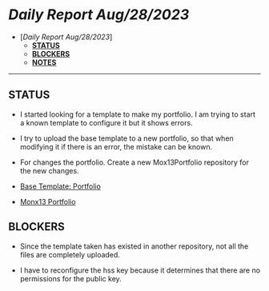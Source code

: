 # *Daily Report Aug/28/2023*
 
- [*Daily Report Aug/28/2023*]
  - [**STATUS**](#status)
  - [**BLOCKERS**](#blockers)
  - [**NOTES**](#notes)
---

## **STATUS**
- I started looking for a template to make my portfolio. I am trying to start a known template to configure it but it shows errors.
- I try to upload the base template to a new portfolio, so that when modifying it if there is an error, the mistake can be known.
- For changes the portfolio. Create a new Mox13Portfolio repository for the new changes.

- [Base Template: Portfolio](https://github.com/Monx13/Portfolio)

- [Monx13 Portfolio](https://github.com/Monx13/MonxPortafolio)

## **BLOCKERS**
- Since the template taken has existed in another repository, not all the files are completely uploaded.

- I have to reconfigure the hss key because it determines that there are no permissions for the public key.